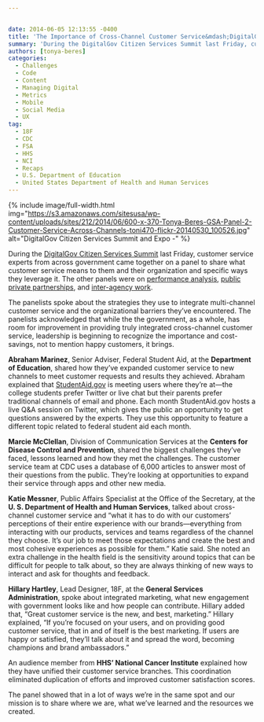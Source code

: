 ```yaml
---


date: 2014-06-05 12:13:55 -0400
title: 'The Importance of Cross-Channel Customer Service&mdash;DigitalGov Summit Recap'
summary: 'During the DigitalGov Citizen Services Summit last Friday, customer service experts from across government came together on a panel to share what customer service means to them and their organization and specific ways they leverage it. The other panels were on performance analysis, public private partnerships, and inter-agency work. The panelists spoke about the strategies'
authors: [tonya-beres]
categories:
  - Challenges
  - Code
  - Content
  - Managing Digital
  - Metrics
  - Mobile
  - Social Media
  - UX
tag:
  - 18F
  - CDC
  - FSA
  - HHS
  - NCI
  - Recaps
  - U.S. Department of Education
  - United States Department of Health and Human Services
---
```



{% include image/full-width.html img="https://s3.amazonaws.com/sitesusa/wp-content/uploads/sites/212/2014/06/600-x-370-Tonya-Beres-GSA-Panel-2-Customer-Service-Across-Channels-toni470-flickr-20140530_100526.jpg" alt="DigitalGov Citizen Services Summit and Expo -" %} 

During the [DigitalGov Citizen Services Summit](https://www.WHATEVER/2014/05/30/digitalgov-citizen-services-summit-a-success/) last Friday, customer service experts from across government came together on a panel to share what customer service means to them and their organization and specific ways they leverage it. The other panels were on [performance analysis](https://www.WHATEVER/2014/06/03/digitalgov-summit-panels-recap/ "Turning Data Into Action—DigitalGov Summit Recap"), [public private partnerships](https://www.WHATEVER/2014/06/05/overcoming-barriers-digitalgov-summit-recap/ "Overcoming Barriers—DigitalGov Summit Recap"), and [inter-agency work](https://www.WHATEVER/2014/06/03/harnessing-the-power-of-many-digitalgov-summit-panels-recap/ "Harnessing the Power of Many—DigitalGov Summit Recap").

The panelists spoke about the strategies they use to integrate multi-channel customer service and the organizational barriers they&#8217;ve encountered. The panelists acknowledged that while the the government, as a whole, has room for improvement in providing truly integrated cross-channel customer service, leadership is beginning to recognize the importance and cost-savings, not to mention happy customers, it brings.

**Abraham Marinez**, Senior Adviser, Federal Student Aid, at the **Department of Education**, shared how they&#8217;ve expanded customer service to new channels to meet customer requests and results they achieved. Abraham explained that [StudentAid.gov](https://studentaid.ed.gov/) is meeting users where they&#8217;re at—the college students prefer Twitter or live chat but their parents prefer traditional channels of email and phone. Each month StudentAid.gov hosts a live Q&A session on Twitter, which gives the public an opportunity to get questions answered by the experts. They use this opportunity to feature a different topic related to federal student aid each month.

**Marcie McClellan**, Division of Communication Services at the **Centers for Disease Control and Prevention**, shared the biggest challenges they&#8217;ve faced, lessons learned and how they met the challenges. The customer service team at CDC uses a database of 6,000 articles to answer most of their questions from the public. They&#8217;re looking at opportunities to expand their service through apps and other new media.

**Katie Messner**, Public Affairs Specialist at the Office of the Secretary, at the **U. S. Department of Health and Human Services**, talked about cross-channel customer service and &#8220;what it has to do with our customers’ perceptions of their entire experience with our brands—everything from interacting with our products, services and teams regardless of the channel they choose. It’s our job to meet those expectations and create the best and most cohesive experiences as possible for them.&#8221; Katie said. She noted an extra challenge in the health field is the sensitivity around topics that can be difficult for people to talk about, so they are always thinking of new ways to interact and ask for thoughts and feedback.

**Hillary Hartley**, Lead Designer, 18F, at the **General Services Administration**, spoke about integrated marketing, what new engagement with government looks like and how people can contribute. Hillary added that, &#8220;Great customer service is the new, and best, marketing.&#8221; Hillary explained, &#8220;If you&#8217;re focused on your users, and on providing good customer service, that in and of itself is the best marketing. If users are happy or satisfied, they&#8217;ll talk about it and spread the word, becoming champions and brand ambassadors.&#8221;

An audience member from **HHS&#8217; National Cancer Institute** explained how they have unified their customer service branches. This coordination eliminated duplication of efforts and improved customer satisfaction scores.

The panel showed that in a lot of ways we&#8217;re in the same spot and our mission is to share where we are, what we&#8217;ve learned and the resources we created.

&nbsp;